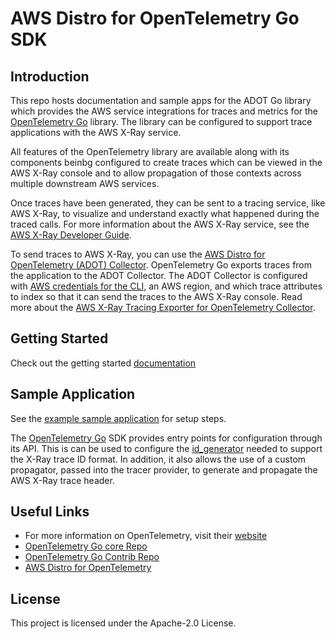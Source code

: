 # AWS Distro for OpenTelemetry Go SDK

## Introduction

This repo hosts documentation and sample apps for the ADOT Go library which provides the AWS service integrations for traces and metrics for the [OpenTelemetry Go](https://github.com/open-telemetry/opentelemetry-go) library. The library can be configured to support trace applications with the AWS X-Ray service. 

All features of the OpenTelemetry library are available along with its components beinbg configured to create traces which can be viewed in the AWS X-Ray console and to allow propagation of those contexts across multiple downstream AWS services.

Once traces have been generated, they can be sent to a tracing service, like AWS X-Ray, to visualize and understand exactly what happened during the traced calls. For more information about the AWS X-Ray service, see the [AWS X-Ray Developer Guide](https://docs.aws.amazon.com/xray/latest/devguide/aws-xray.html). 

To send traces to AWS X-Ray, you can use the [AWS Distro for OpenTelemetry (ADOT) Collector](https://github.com/aws-observability/aws-otel-collector). OpenTelemetry Go exports traces from the application to the ADOT Collector. The ADOT Collector is configured with [AWS credentials for the CLI](https://docs.aws.amazon.com/cli/latest/userguide/cli-configure-files.html), an AWS region, and which trace attributes to index so that it can send the traces to the AWS X-Ray console. Read more about the [AWS X-Ray Tracing Exporter for OpenTelemetry Collector](https://github.com/open-telemetry/opentelemetry-collector-contrib/tree/main/exporter/awsxrayexporter).

## Getting Started 

Check out the getting started [documentation](https://aws-otel.github.io/docs/getting-started/go-sdk)

## Sample Application

See the [example sample application](https://github.com/aws-observability/aws-otel-go/blob/main/sampleapp/main.go) for setup steps.

The [OpenTelemetry Go](https://github.com/open-telemetry/opentelemetry-go) SDK provides entry points for configuration through its API. This is can be used to configure the [id_generator](https://github.com/open-telemetry/opentelemetry-go/blob/970755bd087801619575b7473806356818e24e15/sdk/trace/id_generator.go) needed to support the X-Ray trace ID format. In addition, it also allows the use of a custom propagator, passed into the tracer provider, to generate and propagate the AWS X-Ray trace header. 

## Useful Links

* For more information on OpenTelemetry, visit their [website](https://opentelemetry.io/)
* [OpenTelemetry Go core Repo](https://github.com/open-telemetry/opentelemetry-go)
* [OpenTelemetry Go Contrib Repo](https://github.com/open-telemetry/opentelemetry-go-contrib)
* [AWS Distro for OpenTelemetry](https://aws-otel.github.io/)

## License

This project is licensed under the Apache-2.0 License.




